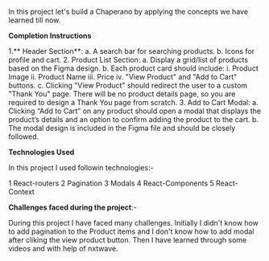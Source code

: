 In this project let's build a Chaperano by applying the concepts we have learned till now.

**Completion Instructions**

1.** Header Section**:
    a. A search bar for searching products.
b. Icons for profile and cart.
2. Product List Section:
a. Display a grid/list of products based on the Figma design.
b. Each product card should include:
i. Product Image
ii. Product Name
iii. Price
iv. "View Product" and "Add to Cart" buttons.
c. Clicking "View Product" should redirect the user to a custom
"Thank You" page. There will be no product details page, so you
are required to design a Thank You page from scratch.
3. Add to Cart Modal:
a. Clicking “Add to Cart” on any product should open a modal that
displays the product’s details and an option to confirm adding the
product to the cart.
b. The modal design is included in the Figma file and should be
closely followed.


**Technologies Used**

In this project I used followin technologies:-

1 React-routers
2 Pagination
3 Modals
4 React-Components
5 React-Context


**Challenges faced during the project**:-

During this project I have faced many challenges. Initially I didn't know how to add pagination to the Product items and I don't know how to add modal after cliking the view product button. Then I have learned through some videos and with help of nxtwave.
